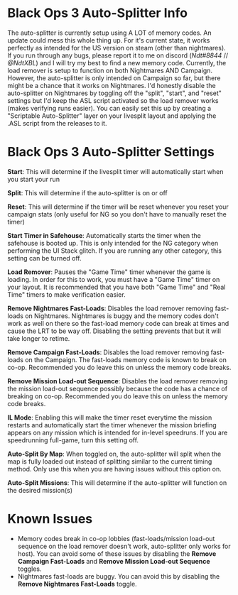 # Black Ops 3 Auto-Splitter Info

The auto-splitter is currently setup using A LOT of memory codes. An update could mess this whole thing up. For it's current state, it works perfectly as intended for the US version on steam (other than nightmares). If you run through any bugs, please report it to me on discord (*Ndt#8844* // *@NdtXBL*) and I will try my best to find a new memory code. Currently, the load remover is setup to function on both Nightmares AND Campaign. However, the auto-splitter is only intended on Campaign so far, but there might be a chance that it works on Nightmares. I'd honestly disable the auto-splitter on Nightmares by toggling off the "split", "start", and "reset" settings but I'd keep the ASL script activated so the load remover works (makes verifying runs easier). You can easily set this up by creating a "Scriptable Auto-Splitter" layer on your livesplit layout and applying the .ASL script from the releases to it.


# Black Ops 3 Auto-Splitter Settings

**Start**: This will determine if the livesplit timer will automatically start when you start your run

**Split**: This will determine if the auto-splitter is on or off

**Reset**: This will determine if the timer will be reset whenever you reset your campaign stats (only useful for NG so you don't have to manually reset the timer)

**Start Timer in Safehouse**: Automatically starts the timer when the safehouse is booted up. This is only intended for the NG category when performing the UI Stack glitch. If you are running any other category, this setting can be turned off.

**Load Remover**: Pauses the "Game Time" timer whenever the game is loading. In order for this to work, you must have a "Game Time" timer on your layout. It is recommended that you have both "Game Time" and "Real Time" timers to make verification easier.

**Remove Nightmares Fast-Loads**: Disables the load remover removing fast-loads on Nightmares. Nightmares is buggy and the memory codes don't work as well on there so the fast-load memory code can break at times and cause the LRT to be way off. Disabling the setting prevents that but it will take longer to retime.

**Remove Campaign Fast-Loads**: Disables the load remover removing fast-loads on the Campaign. The fast-loads memory code is known to break on co-op. Recommended you do leave this on unless the memory code breaks.

**Remove Mission Load-out Sequence**: Disables the load remover removing the mission load-out sequence possibly because the code has a chance of breaking on co-op. Recommended you do leave this on unless the memory code breaks.

**IL Mode**: Enabling this will make the timer reset everytime the mission restarts and automatically start the timer whenever the mission briefing appears on any mission which is intended for in-level speedruns. If you are speedrunning full-game, turn this setting off.

**Auto-Split By Map**: When toggled on, the auto-splitter will split when the map is fully loaded out instead of splitting similar to the current timing method. Only use this when you are having issues without this option on.

**Auto-Split Missions**: This will determine if the auto-splitter will function on the desired mission(s)

# Known Issues
- Memory codes break in co-op lobbies (fast-loads/mission load-out sequence on the load remover doesn't work, auto-splitter only works for host). You can avoid some of these issues by disabling the **Remove Campaign Fast-Loads** and **Remove Mission Load-out Sequence** toggles.
- Nightmares fast-loads are buggy. You can avoid this by disabling the **Remove Nightmares Fast-Loads** toggle.
